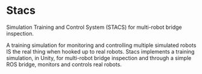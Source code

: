 # Stacs

Simulation Training and Control System (STACS) for multi-robot bridge inspection. 

A training simulation for monitoring and controlling multiple simulated robots IS the real thing when hooked up to real robots. Stacs implements a training simulation, in Unity, for multi-robot bridge inspection and through a simple ROS bridge, monitors and controls real robots.
